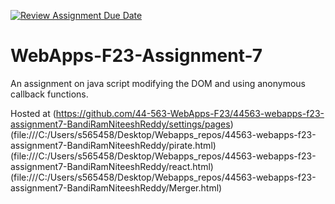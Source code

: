 [![Review Assignment Due Date](https://classroom.github.com/assets/deadline-readme-button-24ddc0f5d75046c5622901739e7c5dd533143b0c8e959d652212380cedb1ea36.svg)](https://classroom.github.com/a/Kv-XePEp)
# WebApps-F23-Assignment-7
An assignment on java script modifying the DOM and using anonymous callback functions.

Hosted at (https://github.com/44-563-WebApps-F23/44563-webapps-f23-assignment7-BandiRamNiteeshReddy/settings/pages)(file:///C:/Users/s565458/Desktop/Webapps_repos/44563-webapps-f23-assignment7-BandiRamNiteeshReddy/pirate.html)(file:///C:/Users/s565458/Desktop/Webapps_repos/44563-webapps-f23-assignment7-BandiRamNiteeshReddy/react.html)(file:///C:/Users/s565458/Desktop/Webapps_repos/44563-webapps-f23-assignment7-BandiRamNiteeshReddy/Merger.html)